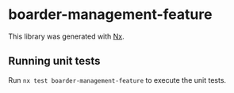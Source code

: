 # boarder-management-feature

This library was generated with [Nx](https://nx.dev).

## Running unit tests

Run `nx test boarder-management-feature` to execute the unit tests.
